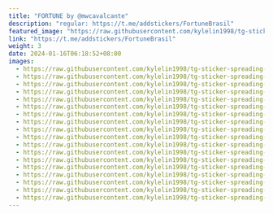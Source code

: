 ```yaml
---
title: "FORTUNE by @mwcavalcante"
description: "regular: https://t.me/addstickers/FortuneBrasil"
featured_image: "https://raw.githubusercontent.com/kylelin1998/tg-sticker-spreading-worldwide-images/main/img/dc57c1f3-e1a8-43df-a687-a30f775cc190.jpg"
link: "https://t.me/addstickers/FortuneBrasil"
weight: 3
date: 2024-01-16T06:18:52+08:00
images:
  - https://raw.githubusercontent.com/kylelin1998/tg-sticker-spreading-worldwide-images/main/img/dc57c1f3-e1a8-43df-a687-a30f775cc190.jpg
  - https://raw.githubusercontent.com/kylelin1998/tg-sticker-spreading-worldwide-images/main/img/ca298929-8608-4408-b74a-a5a171fac565.jpg
  - https://raw.githubusercontent.com/kylelin1998/tg-sticker-spreading-worldwide-images/main/img/e197aa19-b45a-4bce-bdff-b047820dc92a.jpg
  - https://raw.githubusercontent.com/kylelin1998/tg-sticker-spreading-worldwide-images/main/img/d0ec2566-cd9b-4bb1-ba5a-d0cb430038b4.jpg
  - https://raw.githubusercontent.com/kylelin1998/tg-sticker-spreading-worldwide-images/main/img/6a518388-a74a-421b-b3ff-dd944de21549.jpg
  - https://raw.githubusercontent.com/kylelin1998/tg-sticker-spreading-worldwide-images/main/img/47afb901-cbbc-416f-bacb-0d601bc5eb42.jpg
  - https://raw.githubusercontent.com/kylelin1998/tg-sticker-spreading-worldwide-images/main/img/8299c9ac-e0a9-40fd-9712-4df27a3fabf3.jpg
  - https://raw.githubusercontent.com/kylelin1998/tg-sticker-spreading-worldwide-images/main/img/a406ff21-a734-4a76-9f31-8e9b6686ff21.jpg
  - https://raw.githubusercontent.com/kylelin1998/tg-sticker-spreading-worldwide-images/main/img/31eaaf69-e85b-4839-aae8-415b164bcfa1.jpg
  - https://raw.githubusercontent.com/kylelin1998/tg-sticker-spreading-worldwide-images/main/img/3d96cdcd-8d0c-4cb3-be54-bc7b8cc79996.jpg
  - https://raw.githubusercontent.com/kylelin1998/tg-sticker-spreading-worldwide-images/main/img/7d1c6a5b-244f-4458-ac0d-8ef581dce8fa.jpg
  - https://raw.githubusercontent.com/kylelin1998/tg-sticker-spreading-worldwide-images/main/img/92ceabf4-3a8f-48bd-b865-bb9fbd373e14.jpg
  - https://raw.githubusercontent.com/kylelin1998/tg-sticker-spreading-worldwide-images/main/img/087f9784-b036-4bb1-beb7-68d66fe8e138.jpg
  - https://raw.githubusercontent.com/kylelin1998/tg-sticker-spreading-worldwide-images/main/img/8dbd8df7-077f-4a07-b7ee-39073899e433.jpg
  - https://raw.githubusercontent.com/kylelin1998/tg-sticker-spreading-worldwide-images/main/img/e513ba5b-02ad-4e92-857b-55d865bc9317.jpg
  - https://raw.githubusercontent.com/kylelin1998/tg-sticker-spreading-worldwide-images/main/img/9330bdf2-bd35-4f72-b0d9-d3bcc61a2c82.jpg
  - https://raw.githubusercontent.com/kylelin1998/tg-sticker-spreading-worldwide-images/main/img/86b35bf6-fe6a-4048-8103-c85bb26713f1.jpg
  - https://raw.githubusercontent.com/kylelin1998/tg-sticker-spreading-worldwide-images/main/img/c67752f5-0482-4746-bfff-77f286fca8b6.jpg
---
```

